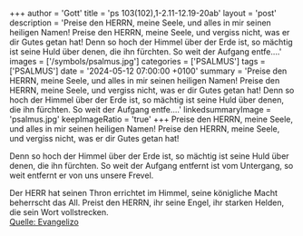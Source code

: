 +++
author = 'Gott'
title = 'ps 103(102),1-2.11-12.19-20ab'
layout = 'post'
description = 'Preise den HERRN, meine Seele,  und alles in mir seinen heiligen Namen! Preise den HERRN, meine Seele,  und vergiss nicht, was er dir Gutes getan hat!  Denn so hoch der Himmel über der Erde ist,  so mächtig ist seine Huld über denen, die ihn fürchten. So weit der Aufgang entfe....'
images = ['/symbols/psalmus.jpg']
categories = ['PSALMUS']
tags = ['PSALMUS']
date = '2024-05-12 07:00:00 +0100'
summary = 'Preise den HERRN, meine Seele,  und alles in mir seinen heiligen Namen! Preise den HERRN, meine Seele,  und vergiss nicht, was er dir Gutes getan hat!  Denn so hoch der Himmel über der Erde ist,  so mächtig ist seine Huld über denen, die ihn fürchten. So weit der Aufgang entfe....'
linkedsummaryImage = 'psalmus.jpg'
keepImageRatio = 'true'
+++
Preise den HERRN, meine Seele, 
und alles in mir seinen heiligen Namen!
Preise den HERRN, meine Seele, 
und vergiss nicht, was er dir Gutes getan hat!

Denn so hoch der Himmel über der Erde ist, 
so mächtig ist seine Huld über denen, die ihn fürchten.
So weit der Aufgang entfernt ist vom Untergang, 
so weit entfernt er von uns unsere Frevel.<!--more-->

Der HERR hat seinen Thron errichtet im Himmel, 
seine königliche Macht beherrscht das All.
Preist den HERRN, ihr seine Engel,
ihr starken Helden, die sein Wort vollstrecken.<br> [Quelle: Evangelizo](https://evangeliumtagfuertag.org/DE/gospel)